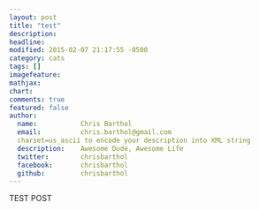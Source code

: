```yaml
---
layout: post
title: "test"
description: 
headline: 
modified: 2015-02-07 21:17:55 -0500
category: cats
tags: []
imagefeature: 
mathjax: 
chart: 
comments: true
featured: false
author:
  name:           Chris Barthol
  email:          chris.barthol@gmail.com
  charset=us_ascii to encode your description into XML string
  description:    Awesome Dude, Awesome Life
  twitter:        chrisbarthol
  facebook:       chrisbarthol
  github:         chrisbarthol     
---
```


TEST POST